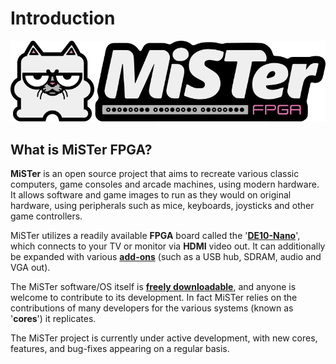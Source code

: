 # Introduction

![MiSTer FPGA Logo](assets/logo_small.png)

## What is MiSTer FPGA?

**MiSTer** is an open source project that aims to recreate various classic computers, game consoles and arcade machines, using modern hardware. It allows software and game images to run as they would on original hardware, using peripherals such as mice, keyboards, joysticks and other game controllers.

MiSTer utilizes a readily available **FPGA** board called the '**[DE10-Nano](https://github.com/MiSTer-devel/Main_MiSTer/wiki/How-to-start-with-MiSTer#1-de10-nano-board)**', which connects to your TV or monitor via **HDMI** video out. It can additionally be expanded with various **[add-ons](https://github.com/MiSTer-devel/Main_MiSTer/wiki/Addons-Overview)** (such as a USB hub, SDRAM, audio and VGA out).

The MiSTer software/OS itself is **[freely downloadable](setup/mr-fusion.md)**, and anyone is welcome to contribute to its development. In fact MiSTer relies on the contributions of many developers for the various systems (known as '**cores**') it replicates. 

The MiSTer project is currently under active development, with new cores, features, and bug-fixes appearing on a regular basis.
